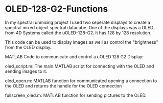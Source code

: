 # OLED-128-G2-Functions

In my spectral unmixing project I used two seperate displays to create a spectral mixed object spectral datacube. One of the displays was a OLED from 4D Systems called the uOLED-128-G2. It has 128 by 128 resolution.

This code can be used to display images as well as control the "brightness" from the OLED display.



MATLAB Code to communicate and control a uOLED 128 G2 Display:

oled_script.m: The main MATLAB script for connecting with the OLED and sending images to it.

oled_open.m: MATLAB function for communicated opening a connection to the OLED and returns the handle for the OLED connection

fullscreen_oled.m: MATLAB function for sending pictures to the OLED.

